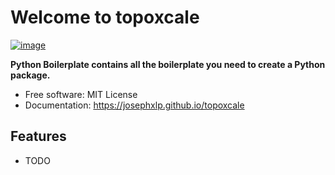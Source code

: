 # Welcome to topoxcale


[![image](https://img.shields.io/pypi/v/topoxcale.svg)](https://pypi.python.org/pypi/topoxcale)


**Python Boilerplate contains all the boilerplate you need to create a Python package.**


-   Free software: MIT License
-   Documentation: <https://josephxlp.github.io/topoxcale>
    

## Features

-   TODO
